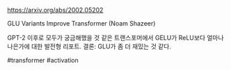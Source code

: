 https://arxiv.org/abs/2002.05202

GLU Variants Improve Transformer (Noam Shazeer)

GPT-2 이후로 모두가 궁금해했을 것 같은 트랜스포머에서 GELU가 ReLU보다 얼마나 나은가에 대한 발전형 리포트. 결론: GLU가 좀 더 재밌는 것 같다.

#transformer #activation
